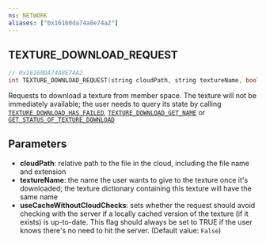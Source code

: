 ```yaml
---
ns: NETWORK
aliases: ["0x16160da74a8e74a2"]
---
```

## TEXTURE_DOWNLOAD_REQUEST

```c
// 0x16160DA74A8E74A2
int TEXTURE_DOWNLOAD_REQUEST(string cloudPath, string textureName, bool useCacheWithoutCloudChecks);
```

Requests to download a texture from member space. The texture will not be immediately available; the user needs to query its state by calling [`TEXTURE_DOWNLOAD_HAS_FAILED`](#_0x5776ED562C134687), [`TEXTURE_DOWNLOAD_GET_NAME`](#_0x3448505B6E35262D) or [`GET_STATUS_OF_TEXTURE_DOWNLOAD`](#_0x8BD6C6DEA20E82C6)


## Parameters
* **cloudPath**: relative path to the file in the cloud, including the file name and extension
* **textureName**: the name the user wants to give to the texture once it's downloaded; the texture dictionary containing this texture will have the same name
* **useCacheWithoutCloudChecks**: sets whether the request should avoid checking with the server if a locally cached version of the texture (if it exists) is up-to-date. This flag should always be set to TRUE if the user knows there's no need to hit the server. (Default value: `False`)
